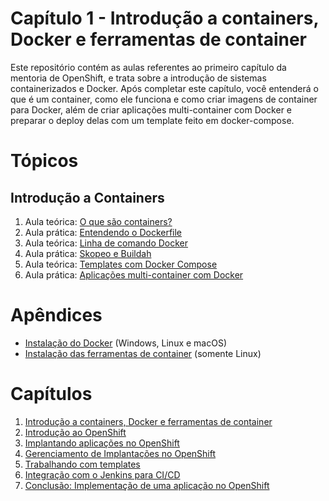 # Capítulo 1 - Introdução a containers, Docker e ferramentas de container
Este repositório contém as aulas referentes ao primeiro capítulo da mentoria de OpenShift, e trata sobre a introdução de sistemas containerizados e Docker. Após completar este capítulo, você entenderá o que é um container, como ele funciona e como criar imagens de container para Docker, além de criar aplicações multi-container com Docker e preparar o deploy delas com um template feito em docker-compose.

# Tópicos
## Introdução a Containers
1. Aula teórica: [O que são containers?](aula01)
2. Aula prática: [Entendendo o Dockerfile](aula02)
3. Aula teórica: [Linha de comando Docker](aula03)
4. Aula prática: [Skopeo e Buildah](aula04)
5. Aula teórica: [Templates com Docker Compose](aula05)
6. Aula prática: [Aplicações multi-container com Docker](aula06)

# Apêndices
* [Instalação do Docker](apendices/instalacao_docker.md) (Windows, Linux e macOS)
* [Instalação das ferramentas de container](apendices/instalacao_container_tools.md) (somente Linux)

# Capítulos
1. [Introdução a containers, Docker e ferramentas de container](https://github.com/mentoria-openshift/capitulo01)
2. [Introdução ao OpenShift](https://github.com/mentoria-openshift/capitulo02)
3. [Implantando aplicações no OpenShift](https://github.com/mentoria-openshift/capitulo03)
4. [Gerenciamento de Implantações no OpenShift](https://github.com/mentoria-openshift/capitulo04)
5. [Trabalhando com templates](https://github.com/mentoria-openshift/capitulo05)
6. [Integração com o Jenkins para CI/CD](https://github.com/mentoria-openshift/capitulo06)
7. [Conclusão: Implementação de uma aplicação no OpenShift](https://github.com/mentoria-openshift/capitulo07)
